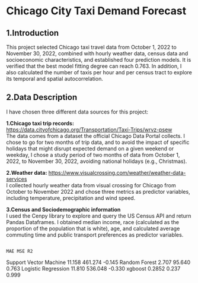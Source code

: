 # Chicago City Taxi Demand Forecast

## 1.Introduction
This project selected Chicago taxi travel data from October 1, 2022 to November 30, 2022, combined with hourly weather data, census data and socioeconomic characteristics, and established four prediction models. It is verified that the best model fitting degree can reach 0.763. In addition, I also calculated the number of taxis per hour and per census tract to explore its temporal and spatial autocorrelation.  
## 2.Data Description
I have chosen three different data sources for this project:  

**1.Chicago taxi trip records:** https://data.cityofchicago.org/Transportation/Taxi-Trips/wrvz-psew  
The data comes from a dataset the official Chicago Data Portal collects. I chose to go for two months of trip data, and to avoid the impact of specific holidays that might disrupt expected demand on a given weekend or weekday, I chose a study period of two months of data from October 1, 2022, to November 30, 2022, avoiding national holidays (e.g., Christmas).  

**2.Weather data:** https://www.visualcrossing.com/weather/weather-data-services  
I collected hourly weather data from visual crossing for Chicago from October to November 2022 and chose three metrics as predictor variables, including temperature, precipitation and wind speed.  

**3.Census and Sociodemographic information**  
I used the Cenpy library to explore and query the US Census API and return Pandas Dataframes. I obtained median income, race (calculated as the proportion of the population that is white), age, and calculated average commuting time and public transport preferences as predictor variables.  

##
	MAE	MSE	R2
Support Vector Machine	11.158	461.274	-0.145
Random Forest	2.707	95.640	0.763
Logistic Regression	11.810	536.048	-0.330
xgboost	0.2852	0.237	0.999


